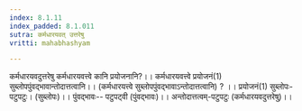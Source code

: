 ```yaml
---
index: 8.1.11
index_padded: 8.1.011
sutra: कर्मधारयवत्‌ उत्तरेषु
vritti: mahabhashyam

---
```

 कर्मधारयवदुत्तरेषु कर्मधारयवत्त्वे कानि प्रयोजनानि?।। कर्मधारयवत्त्वे प्रयोजनं(1) सुब्लोपपुंवद्भावान्तोदात्तत्वानि।। (कर्मधारयत्त्वे सुब्लोपपुंवद्भावाऽन्तोदात्तत्वानि) ? ।। प्रयोजनं(1) सुब्लोपः-पटुपटुः। (सुब्लोपः)।। पुंवद्भावः-- पटुपट्वी (पुंवद्भावः)।। अन्तोदात्तत्वम्-पटुपटुः (कर्मधारयवदुत्तरेषु)।। 
